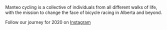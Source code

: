 
Manteo cycling is a collective of individuals from all different walks of life, with the mission to change the face of bicycle racing in Alberta and beyond. 

Follow our journey for 2020 on [Instagram](https://www.instagram.com/manteocycling/)